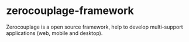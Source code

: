 # zerocouplage-framework
Zerocouplage is a open source framework, help to develop multi-support applications (web, mobile and desktop). 
